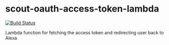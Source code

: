 # scout-oauth-access-token-lambda
[![Build Status](https://travis-ci.org/MozScout/scout-oauth-access-token-lambda.svg?branch=master)](https://travis-ci.org/MozScout/scout-oauth-access-token-lambda)

Lambda function for fetching the access token and redirecting user back to Alexa


